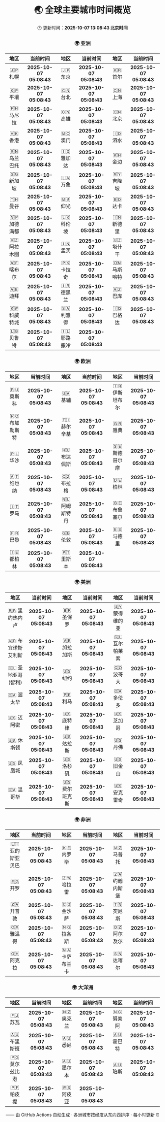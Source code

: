 <!-- GENERATED_BY_GMC_SCRIPT -->
<div align="center">

# 🌏 全球主要城市时间概览

🕒 更新时间：**2025-10-07 13:08:43 北京时间**

### 🌍 亚洲

| 地区 | 当前时间 | 地区 | 当前时间 | 地区 | 当前时间 |
| :--: | :--: | :--: | :--: | :--: | :--: |
| 🇯🇵 札幌 | **2025-10-07 05:08:43** | 🇯🇵 东京 | **2025-10-07 05:08:43** | 🇰🇷 首尔 | **2025-10-07 05:08:43** |
| 🇰🇵 平壤 | **2025-10-07 05:08:43** | 🇨🇳 台北 | **2025-10-07 05:08:43** | 🇨🇳 上海 | **2025-10-07 05:08:43** |
| 🇵🇭 马尼拉 | **2025-10-07 05:08:43** | 🇨🇳 高雄 | **2025-10-07 05:08:43** | 🇨🇳 北京 | **2025-10-07 05:08:43** |
| 🇭🇰 香港 | **2025-10-07 05:08:43** | 🇲🇴 澳门 | **2025-10-07 05:08:43** | 🇮🇩 泗水 | **2025-10-07 05:08:43** |
| 🇲🇳 乌兰巴托 | **2025-10-07 05:08:43** | 🇮🇩 雅加达 | **2025-10-07 05:08:43** | 🇰🇭 金边 | **2025-10-07 05:08:43** |
| 🇸🇬 新加坡 | **2025-10-07 05:08:43** | 🇱🇦 万象 | **2025-10-07 05:08:43** | 🇲🇾 吉隆坡 | **2025-10-07 05:08:43** |
| 🇹🇭 曼谷 | **2025-10-07 05:08:43** | 🇲🇲 仰光 | **2025-10-07 05:08:43** | 🇧🇩 达卡 | **2025-10-07 05:08:43** |
| 🇳🇵 加德满都 | **2025-10-07 05:08:43** | 🇱🇰 科伦坡 | **2025-10-07 05:08:43** | 🇮🇳 新德里 | **2025-10-07 05:08:43** |
| 🇰🇿 阿拉木图 | **2025-10-07 05:08:43** | 🇮🇳 孟买 | **2025-10-07 05:08:43** | 🇺🇿 塔什干 | **2025-10-07 05:08:43** |
| 🇦🇫 喀布尔 | **2025-10-07 05:08:43** | 🇵🇰 卡拉奇 | **2025-10-07 05:08:43** | 🇴🇲 马斯喀特 | **2025-10-07 05:08:43** |
| 🇦🇪 迪拜 | **2025-10-07 05:08:43** | 🇮🇷 德黑兰 | **2025-10-07 05:08:43** | 🇦🇿 巴库 | **2025-10-07 05:08:43** |
| 🇰🇼 科威特城 | **2025-10-07 05:08:43** | 🇸🇦 利雅得 | **2025-10-07 05:08:43** | 🇮🇶 巴格达 | **2025-10-07 05:08:43** |
| 🇱🇧 贝鲁特 | **2025-10-07 05:08:43** | 🇮🇱 耶路撒冷 | **2025-10-07 05:08:43** |   |   |

### 🌍 欧洲

| 地区 | 当前时间 | 地区 | 当前时间 | 地区 | 当前时间 |
| :--: | :--: | :--: | :--: | :--: | :--: |
| 🇷🇺 莫斯科 | **2025-10-07 05:08:43** | 🇺🇦 基辅 | **2025-10-07 05:08:43** | 🇹🇷 伊斯坦布尔 | **2025-10-07 05:08:43** |
| 🇷🇴 布加勒斯特 | **2025-10-07 05:08:43** | 🇫🇮 赫尔辛基 | **2025-10-07 05:08:43** | 🇬🇷 雅典 | **2025-10-07 05:08:43** |
| 🇵🇱 华沙 | **2025-10-07 05:08:43** | 🇭🇺 布达佩斯 | **2025-10-07 05:08:43** | 🇸🇪 斯德哥尔摩 | **2025-10-07 05:08:43** |
| 🇦🇹 维也纳 | **2025-10-07 05:08:43** | 🇨🇿 布拉格 | **2025-10-07 05:08:43** | 🇩🇪 柏林 | **2025-10-07 05:08:43** |
| 🇮🇹 罗马 | **2025-10-07 05:08:43** | 🇳🇱 阿姆斯特丹 | **2025-10-07 05:08:43** | 🇧🇪 布鲁塞尔 | **2025-10-07 05:08:43** |
| 🇫🇷 巴黎 | **2025-10-07 05:08:43** | 🇬🇧 伦敦 | **2025-10-07 05:08:43** | 🇪🇸 马德里 | **2025-10-07 05:08:43** |
| 🇮🇪 都柏林 | **2025-10-07 05:08:43** | 🇵🇹 里斯本 | **2025-10-07 05:08:43** |   |   |

### 🌍 美洲

| 地区 | 当前时间 | 地区 | 当前时间 | 地区 | 当前时间 |
| :--: | :--: | :--: | :--: | :--: | :--: |
| 🇧🇷 里约热内卢 | **2025-10-07 05:08:43** | 🇧🇷 圣保罗 | **2025-10-07 05:08:43** | 🇺🇾 蒙得维的亚 | **2025-10-07 05:08:43** |
| 🇦🇷 布宜诺斯艾利斯 | **2025-10-07 05:08:43** | 🇻🇪 加拉加斯 | **2025-10-07 05:08:43** | 🇨🇱 瓦尔帕莱索 | **2025-10-07 05:08:43** |
| 🇨🇱 圣地亚哥(智利) | **2025-10-07 05:08:43** | 🇺🇸 纽约 | **2025-10-07 05:08:43** | 🇨🇴 波哥大 | **2025-10-07 05:08:43** |
| 🇨🇦 渥太华 | **2025-10-07 05:08:43** | 🇵🇪 利马 | **2025-10-07 05:08:43** | 🇨🇦 多伦多 | **2025-10-07 05:08:43** |
| 🇺🇸 迈阿密 | **2025-10-07 05:08:43** | 🇺🇸 底特律 | **2025-10-07 05:08:43** | 🇺🇸 芝加哥 | **2025-10-07 05:08:43** |
| 🇺🇸 休斯顿 | **2025-10-07 05:08:43** | 🇺🇸 达拉斯 | **2025-10-07 05:08:43** | 🇺🇸 丹佛 | **2025-10-07 05:08:43** |
| 🇺🇸 凤凰城 | **2025-10-07 05:08:43** | 🇺🇸 洛杉矶 | **2025-10-07 05:08:43** | 🇺🇸 旧金山 | **2025-10-07 05:08:43** |
| 🇨🇦 温哥华 | **2025-10-07 05:08:43** | 🇺🇸 费尔班克斯 | **2025-10-07 05:08:43** | 🇺🇸 安克雷奇 | **2025-10-07 05:08:43** |

### 🌍 非洲

| 地区 | 当前时间 | 地区 | 当前时间 | 地区 | 当前时间 |
| :--: | :--: | :--: | :--: | :--: | :--: |
| 🇪🇹 亚的斯亚贝巴 | **2025-10-07 05:08:43** | 🇰🇪 内罗毕 | **2025-10-07 05:08:43** | 🇲🇿 马普托 | **2025-10-07 05:08:43** |
| 🇪🇬 开罗 | **2025-10-07 05:08:43** | 🇿🇼 哈拉雷 | **2025-10-07 05:08:43** | 🇿🇦 约翰内斯堡 | **2025-10-07 05:08:43** |
| 🇿🇦 开普敦 | **2025-10-07 05:08:43** | 🇨🇩 金沙萨 | **2025-10-07 05:08:43** | 🇹🇳 突尼斯 | **2025-10-07 05:08:43** |
| 🇨🇲 雅温得 | **2025-10-07 05:08:43** | 🇳🇬 拉各斯 | **2025-10-07 05:08:43** | 🇩🇿 阿尔及尔 | **2025-10-07 05:08:43** |
| 🇬🇭 阿克拉 | **2025-10-07 05:08:43** | 🇲🇦 卡萨布兰卡 | **2025-10-07 05:08:43** | 🇸🇳 达喀尔 | **2025-10-07 05:08:43** |

### 🌍 大洋洲

| 地区 | 当前时间 | 地区 | 当前时间 | 地区 | 当前时间 |
| :--: | :--: | :--: | :--: | :--: | :--: |
| 🇫🇯 苏瓦 | **2025-10-07 05:08:43** | 🇳🇿 奥克兰 | **2025-10-07 05:08:43** | 🇳🇨 努美阿 | **2025-10-07 05:08:43** |
| 🇦🇺 布里斯班 | **2025-10-07 05:08:43** | 🇦🇺 悉尼 | **2025-10-07 05:08:43** | 🇦🇺 霍巴特 | **2025-10-07 05:08:43** |
| 🇵🇬 莫尔兹比港 | **2025-10-07 05:08:43** | 🇦🇺 墨尔本 | **2025-10-07 05:08:43** | 🇦🇺 珀斯 | **2025-10-07 05:08:43** |
| 🇵🇫 帕皮提 | **2025-10-07 05:08:43** | 🇼🇸 阿皮亚 | **2025-10-07 05:08:43** |   |   |

—— 由 GitHub Actions 自动生成 · 各洲城市按经度从东向西排序 · 每小时更新 ⏰

</div>
